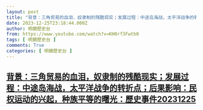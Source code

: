 ```yaml
---
layout: post
title: "背景：三角贸易的血泪，奴隶制的残酷现实；发展过程：中途岛海战，太平洋战争的转折点；后果影响：民权运动的兴起，种族平等的曙光：歷史事件20231225"
date: 2023-12-25T23:18:44.000Z
author: 明鏡歷史台
from: https://www.youtube.com/watch?v=KH0rf3Fwtb0
tags: [ 明鏡歷史台 ]
comments: True
categories: [ 明鏡歷史台 ]
---
```

<!--1703546324000-->
[背景：三角贸易的血泪，奴隶制的残酷现实；发展过程：中途岛海战，太平洋战争的转折点；后果影响：民权运动的兴起，种族平等的曙光：歷史事件20231225](https://www.youtube.com/watch?v=KH0rf3Fwtb0)
------

<div>

</div>
